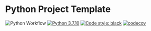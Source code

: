 # Python Project Template
![Python Workflow](https://github.com/connor-mccarthy/python-project-template/workflows/Python%20Workflow/badge.svg)
[![Python 3.7.10](https://img.shields.io/badge/python-3.7.10-blue.svg)](https://www.python.org/downloads/release/python-360/)
[![Code style: black](https://img.shields.io/badge/code%20style-black-000000.svg)](https://github.com/psf/black)
[![codecov](https://codecov.io/gh/connor-mccarthy/algorithms-specialization-stanford/branch/master/graph/badge.svg?token=4AHCWFKISX)](https://codecov.io/gh/connor-mccarthy/python-project-template)
